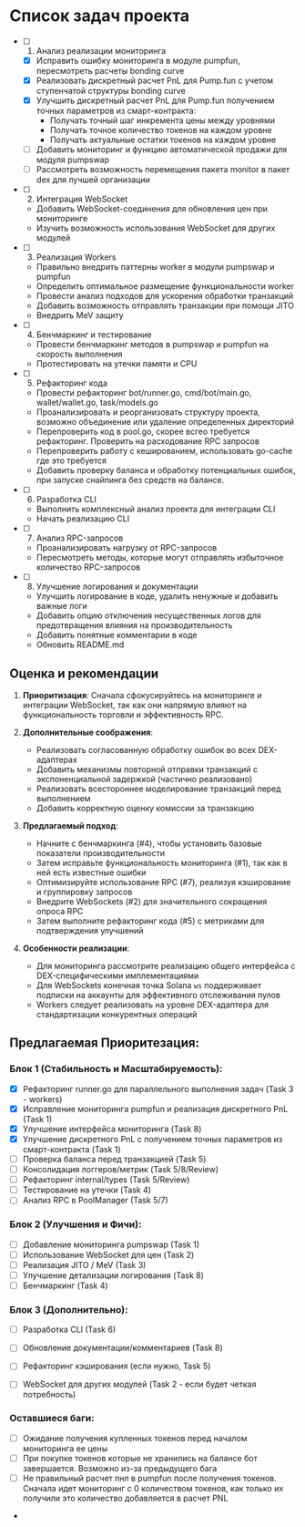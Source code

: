 # Список задач проекта

- [ ] 1. Анализ реализации мониторинга
    - [x] Исправить ошибку мониторинга в модуле pumpfun, пересмотреть расчеты bonding curve
    - [x] Реализовать дискретный расчет PnL для Pump.fun с учетом ступенчатой структуры bonding curve
    - [x] Улучшить дискретный расчет PnL для Pump.fun получением точных параметров из смарт-контракта:
        - Получать точный шаг инкремента цены между уровнями
        - Получать точное количество токенов на каждом уровне
        - Получать актуальные остатки токенов на каждом уровне
    - [ ] Добавить мониторинг и функцию автоматической продажи для модуля pumpswap
    - [ ] Рассмотреть возможность перемещения пакета monitor в пакет dex для лучшей организации

- [ ] 2. Интеграция WebSocket
    - Добавить WebSocket-соединения для обновления цен при мониторинге
    - Изучить возможность использования WebSocket для других модулей

- [ ] 3. Реализация Workers
    - Правильно внедрить паттерны worker в модули pumpswap и pumpfun
    - Определить оптимальное размещение функциональности worker
    - Провести анализ подходов для ускорения обработки транзакций
    - Добавить возможность отправлять транзакции при помощи JITO
    - Внедрить MeV защиту 

- [ ] 4. Бенчмаркинг и тестирование
    - Провести бенчмаркинг методов в pumpswap и pumpfun на скорость выполнения
    - Протестировать на утечки памяти и CPU

- [ ] 5. Рефакторинг кода
    - Провести рефакторинг bot/runner.go, cmd/bot/main.go, wallet/wallet.go, task/models.go
    - Проанализировать и реорганизовать структуру проекта, возможно объединение или удаление определенных директорий
    - Перепроверить код в pool.go, скорее всгео требуется рефакторинг. Проверить на расходование RPC запросов
    - Перепроверить работу с кешированием, использовать go-cache где это требуется
    - Добавить проверку баланса и обработку потенциальных ошибок, при запуске снайпинга без средств на балансе. 

- [ ] 6. Разработка CLI
    - Выполнить комплексный анализ проекта для интеграции CLI
    - Начать реализацию CLI

- [ ] 7. Анализ RPC-запросов
    - Проанализировать нагрузку от RPC-запросов
    - Пересмотреть методы, которые могут отправлять избыточное количество RPC-запросов

- [ ] 8. Улучшение логирования и документации
    - Улучшить логирование в коде, удалить ненужные и добавить важные логи
    - Добавить опцию отключения несущественных логов для предотвращения влияния на производительность
    - Добавить понятные комментарии в коде
    - Обновить README.md

## Оценка и рекомендации

1. **Приоритизация**: Сначала сфокусируйтесь на мониторинге и интеграции WebSocket, так как они напрямую влияют на функциональность торговли и эффективность RPC.

2. **Дополнительные соображения**:
    - Реализовать согласованную обработку ошибок во всех DEX-адаптерах
    - Добавить механизмы повторной отправки транзакций с экспоненциальной задержкой (частично реализовано)
    - Реализовать всестороннее моделирование транзакций перед выполнением
    - Добавить корректную оценку комиссии за транзакцию

3. **Предлагаемый подход**:
    - Начните с бенчмаркинга (#4), чтобы установить базовые показатели производительности
    - Затем исправьте функциональность мониторинга (#1), так как в ней есть известные ошибки
    - Оптимизируйте использование RPC (#7), реализуя кэширование и группировку запросов
    - Внедрите WebSockets (#2) для значительного сокращения опроса RPC
    - Затем выполните рефакторинг кода (#5) с метриками для подтверждения улучшений

4. **Особенности реализации**:
    - Для мониторинга рассмотрите реализацию общего интерфейса с DEX-специфическими имплементациями
    - Для WebSockets конечная точка Solana `ws` поддерживает подписки на аккаунты для эффективного отслеживания пулов
    - Workers следует реализовать на уровне DEX-адаптера для стандартизации конкурентных операций


## Предлагаемая Приоритезация:

### Блок 1 (Стабильность и Масштабируемость):
- [x] Рефакторинг runner.go для параллельного выполнения задач (Task 3 - workers) 
- [x] Исправление мониторинга pumpfun и реализация дискретного PnL (Task 1)
- [x] Улучшение интерфейса мониторинга (Task 8)
- [x] Улучшение дискретного PnL с получением точных параметров из смарт-контракта (Task 1)
- [ ] Проверка баланса перед транзакцией (Task 5)
- [ ] Консолидация логгеров/метрик (Task 5/8/Review)
- [ ] Рефакторинг internal/types (Task 5/Review)
- [ ] Тестирование на утечки (Task 4)
- [ ] Анализ RPC в PoolManager (Task 5/7)

### Блок 2 (Улучшения и Фичи):
- [ ] Добавление мониторинга pumpswap (Task 1)
- [ ] Использование WebSocket для цен (Task 2)
- [ ] Реализация JITO / MeV (Task 3)
- [ ] Улучшение детализации логирования (Task 8)
- [ ] Бенчмаркинг (Task 4)

### Блок 3 (Дополнительно):
- [ ] Разработка CLI (Task 6)
- [ ] Обновление документации/комментариев (Task 8)
- [ ] Рефакторинг кэширования (если нужно, Task 5)
- [ ] WebSocket для других модулей (Task 2 - если будет четкая потребность)


### Оставшиеся баги:
- [ ] Ожидание получения купленных токенов перед началом мониторинга ее цены
- [ ] При покупке токенов которые не хранились на балансе бот завершается. Возможно из-за предыдущего бага
- [ ] Не правильный расчет пнл в pumpfun после получения токенов. Сначала идет мониторинг с 0 количеством токенов, как только их получили это количество добавляется в расчет PNL
- 


